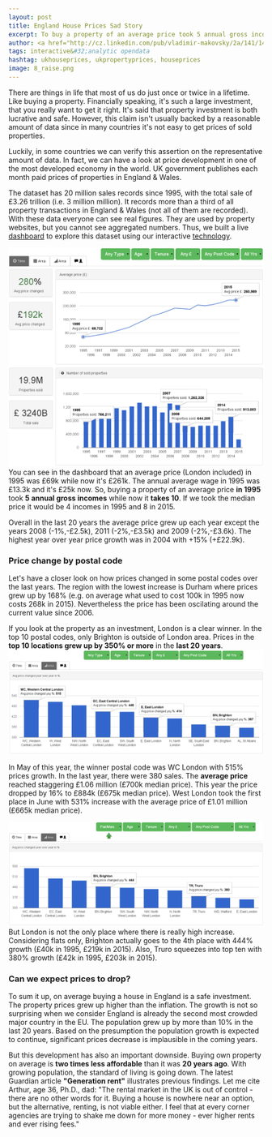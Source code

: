 ```yaml
---
layout: post
title: England House Prices Sad Story
excerpt: To buy a property of an average price took 5 annual gross incomes in 1995. It takes 10 in 2015.
author: <a href="http://cz.linkedin.com/pub/vladimir-makovsky/2a/141/141">Vladimir Makovsky</a>
tags: interactive&#32;analytic opendata
hashtag: ukhouseprices, ukpropertyprices, houseprices
image: 8_raise.png
---
```

<p>There are things in life that most of us do just once or twice in a lifetime.
Like buying a property. Financially speaking, it's such a large investment, that
you really want to get it right. It's said that property investment is both
lucrative and safe. However, this claim isn't usually backed by a reasonable
amount of data since in many countries it's not easy to get prices
of sold properties.
</p>

<p>Luckily, in some countries we can verify this assertion on the
representative amount of data. In fact, we can have a look at price
development in one of the most developed economy in the world.
UK government publishes each month paid prices of
properties in England &amp; Wales.
</p>

<p>The dataset has 20 million sales records since
1995, with the total sale of £3.26 trillion (i.e. 3 million million).
It records more than a third of all property transactions
in England &amp; Wales (not all of them are recorded).
With these data everyone can see real figures. They are used by property websites,
but you cannot see aggregated numbers. Thus, we built a live <a href="http://house.briskat.com">dashboard</a>
to explore this dataset using our interactive <a href="/#TECHNOLOGY">technology</a>.
</p>

<p><a href="http://house.briskat.com?tab=protime&yr="><img src="/img/posts/8_house_dash.png" class="img-responsive" alt="Total sale of properties in England in the last 20 years. Property price change since 1995."></a>
You can see in the dashboard that an average price (London included) in 1995
was £69k while now it's £261k. The annual average wage in 1995
was £13.3k and it's £25k now. So, buying a property of
an average price <b>in 1995</b> took <b>5 annual gross incomes</b>
while now it <b>takes 10</b>. If we took the median price it would be
4 incomes in 1995 and 8 in 2015.
</p>
<p>Overall in the last 20 years the average price grew up each
year except the years 2008 (-1%,-£2.5k), 2011 (-2%,-£3.5k) and
2009 (-2%,-£3.6k). The highest year over year price growth
was in 2004 with +15% (+£22.9k).
</p>

<h3>Price change by postal code</h3>
<p>Let's have a closer look on how prices changed in some postal codes
over the last years. The region with the lowest increase is Durham
where prices grew up by 168% (e.g.
on average what used to cost 100k in 1995 now costs 268k in 2015).
Nevertheless the price has been oscilating around the current value
since 2006.
</p>
<p>If you look at the property as an investment,
London is a clear winner. In the top 10 postal codes, only
Brighton is outside of London area. Prices in the <b>top
10 locations grew up by 350% or more</b> in the <b>last 20 years</b>.
<a href="http://house.briskat.com?tab=proarea&top=10&yr=">
<img src="/img/posts/8_all_yoy.png" class="img-responsive" alt="Property price change in inner London."></a>
</p>
<p>In May of this year, the winner postal code was WC London with 515% prices growth.
In the last year, there were 380 sales. The <b>average price</b> reached staggering
£1.06 million (£700k median price). This year the price dropped by 16% to £884k (£675k median price).
West London took the first place in June with 531% increase with the average price of £1.01 million (£665k median price).
</p>
<p>
<a href="http://house.briskat.com?tab=proarea&top=10&yr=&pt=2">
<img src="/img/posts/8_flats_yoy.png" class="img-responsive" alt="England postcode areas with the biggest flat price rise."></a>
But London is not the only place where there is really high increase.
Considering flats only, Brighton actually goes to the 4th place with 444% growth (£40k in 1995, £219k in 2015).
Also, Truro squeezes into top ten with 380% growth (£42k in 1995, £203k in 2015).
</p>

<h3>Can we expect prices to drop?</h3>
<p>To sum it up, on average buying a house in England is a safe investment.
The property prices grew up higher than the inflation.
The growth is not so surprising when we consider
England is already the second most crowded major country in the EU.
The population grew up by more than 10% in the last 20 years.
Based on the presumption the population growth is expected to continue,
significant prices decrease is implausible in the coming years.
</p>
<p>But this development has also an important downside. Buying own property on average
is <b>two times less affordable</b> than it was <b>20 years ago</b>.
With growing population, the standard of living is going down.
The latest Guardian article <b>"Generation rent"</b> illustrates previous
findings. Let me cite Arthur, age 36, Ph.D., dad: "The rental market in the UK
is out of control - there are no other words for it. Buying a house is nowhere
near an option, but the alternative, renting, is not viable either.
I feel that at every corner agencies are trying to shake me down
for more money - ever higher rents and ever rising fees."
</p>
